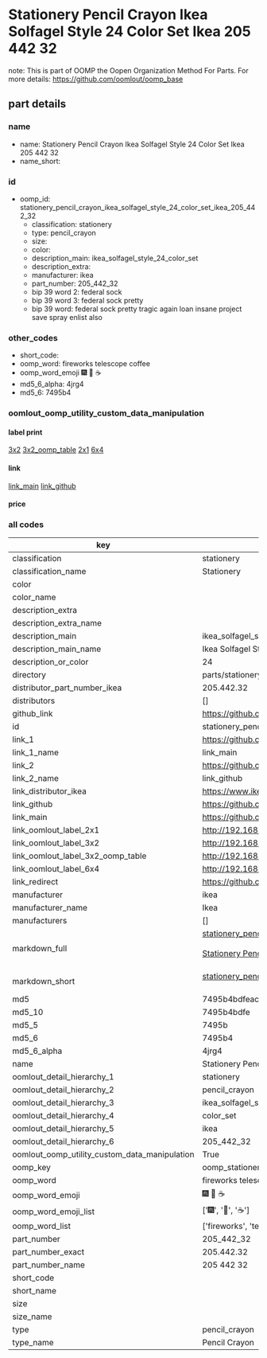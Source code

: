 # Stationery Pencil Crayon Ikea Solfagel Style 24 Color Set Ikea 205 442 32  

note: This is part of OOMP the Oopen Organization Method For Parts. For more details: https://github.com/oomlout/oomp_base

##  part details
  







### name
* name: Stationery Pencil Crayon Ikea Solfagel Style 24 Color Set Ikea 205 442 32
* name_short: 
### id
* oomp_id: stationery_pencil_crayon_ikea_solfagel_style_24_color_set_ikea_205_442_32
  * classification: stationery
  * type: pencil_crayon
  * size: 
  * color: 
  * description_main: ikea_solfagel_style_24_color_set
  * description_extra: 
  * manufacturer: ikea
  * part_number: 205_442_32
  * bip 39 word 2: federal sock
  * bip 39 word 3: federal sock pretty
  * bip 39 word: federal sock pretty tragic again loan insane project save spray enlist also

### other_codes
* short_code: 
* oomp_word: fireworks telescope coffee
* oomp_word_emoji :fireworks: :telescope: :coffee:
* md5_6_alpha: 4jrg4
* md5_6: 7495b4






### oomlout_oomp_utility_custom_data_manipulation
#### label print
[3x2](http://192.168.1.245:1112/?label=oomp%204jrg4)
[3x2_oomp_table](http://192.168.1.108:1112/?label=oomp%204jrg4)
[2x1](http://192.168.1.242:1112/?label=oomp%204jrg4)
[6x4](http://192.168.1.55:1112/?label=oomp%204jrg4)    

#### link

[link_main](https://github.com/oomlout/oomlout_oomp_version_1_messy/tree/main/parts/stationery_pencil_crayon_ikea_solfagel_style_24_color_set_ikea_205_442_32) [link_github](https://github.com/oomlout/oomlout_oomp_version_1_messy/tree/main/parts/stationery_pencil_crayon_ikea_solfagel_style_24_color_set_ikea_205_442_32)                             

#### price







### all codes 
| key | value |  
| --- | --- |  
| classification | stationery |  
| classification_name | Stationery |  
| color |  |  
| color_name |  |  
| description_extra |  |  
| description_extra_name |  |  
| description_main | ikea_solfagel_style_24_color_set |  
| description_main_name | Ikea Solfagel Style 24 Color Set |  
| description_or_color | 24 |  
| directory | parts/stationery_pencil_crayon_ikea_solfagel_style_24_color_set_ikea_205_442_32 |  
| distributor_part_number_ikea | 205.442.32 |  
| distributors | [] |  
| github_link | https://github.com/oomlout/oomlout_oomp_part_src/tree/main/parts/stationery_pencil_crayon_ikea_solfagel_style_24_color_set_ikea_205_442_32 |  
| id | stationery_pencil_crayon_ikea_solfagel_style_24_color_set_ikea_205_442_32 |  
| link_1 | https://github.com/oomlout/oomlout_oomp_version_1_messy/tree/main/parts/stationery_pencil_crayon_ikea_solfagel_style_24_color_set_ikea_205_442_32 |  
| link_1_name | link_main |  
| link_2 | https://github.com/oomlout/oomlout_oomp_version_1_messy/tree/main/parts/stationery_pencil_crayon_ikea_solfagel_style_24_color_set_ikea_205_442_32 |  
| link_2_name | link_github |  
| link_distributor_ikea | https://www.ikea.com/gb/en/p/solfagel-coloured-pencil-mixed-colours-20544232/ |  
| link_github | https://github.com/oomlout/oomlout_oomp_version_1_messy/tree/main/parts/stationery_pencil_crayon_ikea_solfagel_style_24_color_set_ikea_205_442_32 |  
| link_main | https://github.com/oomlout/oomlout_oomp_version_1_messy/tree/main/parts/stationery_pencil_crayon_ikea_solfagel_style_24_color_set_ikea_205_442_32 |  
| link_oomlout_label_2x1 | http://192.168.1.242:1112/?label=oomp%204jrg4 |  
| link_oomlout_label_3x2 | http://192.168.1.245:1112/?label=oomp%204jrg4 |  
| link_oomlout_label_3x2_oomp_table | http://192.168.1.108:1112/?label=oomp%204jrg4 |  
| link_oomlout_label_6x4 | http://192.168.1.55:1112/?label=oomp%204jrg4 |  
| link_redirect | https://github.com/oomlout/oomlout_oomp_version_1_messy/tree/main/parts/stationery_pencil_crayon_ikea_solfagel_style_24_color_set_ikea_205_442_32 |  
| manufacturer | ikea |  
| manufacturer_name | Ikea |  
| manufacturers | [] |  
| markdown_full | [stationery_pencil_crayon_ikea_solfagel_style_24_color_set_ikea_205_442_32](none)<br>[](none)<br>[Stationery Pencil Crayon Ikea Solfagel Style 24 Color Set Ikea 205 442 32](none)<br><br> |  
| markdown_short | [stationery_pencil_crayon_ikea_solfagel_style_24_color_set_ikea_205_442_32](none)<br><br> |  
| md5 | 7495b4bdfeac0e9e0c025e6f547382a3 |  
| md5_10 | 7495b4bdfe |  
| md5_5 | 7495b |  
| md5_6 | 7495b4 |  
| md5_6_alpha | 4jrg4 |  
| name | Stationery Pencil Crayon Ikea Solfagel Style 24 Color Set Ikea 205 442 32 |  
| oomlout_detail_hierarchy_1 | stationery |  
| oomlout_detail_hierarchy_2 | pencil_crayon |  
| oomlout_detail_hierarchy_3 | ikea_solfagel_style_24 |  
| oomlout_detail_hierarchy_4 | color_set |  
| oomlout_detail_hierarchy_5 | ikea |  
| oomlout_detail_hierarchy_6 | 205_442_32 |  
| oomlout_oomp_utility_custom_data_manipulation | True |  
| oomp_key | oomp_stationery_pencil_crayon_ikea_solfagel_style_24_color_set_ikea_205_442_32 |  
| oomp_word | fireworks telescope coffee |  
| oomp_word_emoji | :fireworks: :telescope: :coffee: |  
| oomp_word_emoji_list | [':fireworks:', ':telescope:', ':coffee:'] |  
| oomp_word_list | ['fireworks', 'telescope', 'coffee'] |  
| part_number | 205_442_32 |  
| part_number_exact | 205.442.32 |  
| part_number_name | 205 442 32 |  
| short_code |  |  
| short_name |  |  
| size |  |  
| size_name |  |  
| type | pencil_crayon |  
| type_name | Pencil Crayon |  

